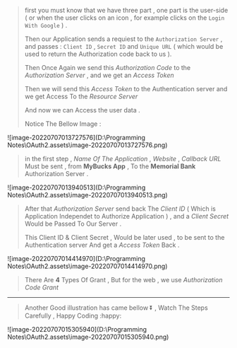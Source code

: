 > first you must know that we have three part , one part is the user-side ( or when the user clicks on an icon , for example clicks on the `Login With Google` ) .
>
> Then our Application sends a requiest to the `Authorization Server` , and passes : `Client ID` , `Secret ID` and `Unique URL` ( which would be used to return the Authorization code back to us ).
>
> Then Once Again we send this *Authorization Code* to the *Authorization Server* , and we get an *Access Token*
>
> Then we will send this *Access Token* to the Authentication server and we get Access To the *Resource Server*
>
> And now we can Access the user data .
>
> Notice The Bellow Image :

![image-20220707013727576](D:\Programming Notes\OAuth2.assets\image-20220707013727576.png)

> in the first step , *Name Of The Application* , *Website* , *Callback URL* Must be sent , from **MyBucks App** , To the **Memorial Bank** Authorization Server .

![image-20220707013940513](D:\Programming Notes\OAuth2.assets\image-20220707013940513.png)

> After that *Authorization Server* send back The *Client ID* ( Which is Application Independet to Authorize Application ) , and a *Client Secret* Would be Passed To Our Server .
>
> This Client ID & Client Secret , Would be later used , to be sent to the Authentication server And get a *Access Token* Back .

![image-20220707014414970](D:\Programming Notes\OAuth2.assets\image-20220707014414970.png)

> There Are **4** Types Of Grant , But for the web , we use *Authorization Code Grant*

-------------------

> Another Good illustration has came bellow :arrow_double_down: , Watch The Steps Carefully , Happy Coding :happy:

![image-20220707015305940](D:\Programming Notes\OAuth2.assets\image-20220707015305940.png)